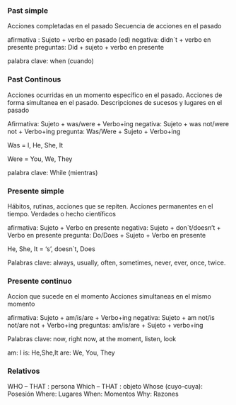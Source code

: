 ### Past simple ###

Acciones completadas en el pasado
Secuencia de acciones en el pasado


afirmativa : Sujeto + verbo en pasado (ed)
negativa: didn`t + verbo en presente
preguntas: Did + sujeto + verbo en presente

palabra clave: when (cuando)

   
### Past Continous ### 

Acciones ocurridas en un momento específico en el pasado.
Acciones de forma simultanea en el pasado.
Descripciones de sucesos y lugares en el pasado

Afirmativa: Sujeto + was/were + Verbo+ing
negativa: Sujeto + was not/were not + Verbo+ing
pregunta: Was/Were + Sujeto + Verbo+ing

Was = I, He, She, It

Were = You, We, They

palabra clave: While (mientras)


### Presente simple ###

Hábitos, rutinas, acciones que se repiten.
Acciones permanentes en el tiempo.
Verdades o hecho científicos

afirmativa: Sujeto + Verbo en presente
negativa: Sujeto + don`t/doesn’t + Verbo en presente
pregunta: Do/Does + Sujeto + Verbo en presente

He, She, It = ‘s’, doesn`t, Does

Palabras clave: always, usually, often, sometimes, never, ever, once, twice.


### Presente continuo ###

Accion que sucede en el momento
Acciones simultaneas en el mismo momento

afirmativa: Sujeto + am/is/are + Verbo+ing
negativa: Sujeto + am not/is not/are not + Verbo+ing
preguntas: am/is/are + Sujeto + verbo+ing

Palabras clave: now, right now, at the moment, listen, look

am: I
is: He,She,It
are: We, You, They

### Relativos ###

WHO – THAT : persona
Which – THAT : objeto
Whose (cuyo-cuya): Posesión
Where: Lugares
When: Momentos
Why: Razones
